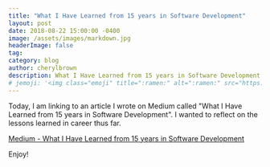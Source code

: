 ```yaml
---
title: "What I Have Learned from 15 years in Software Development"
layout: post
date: 2018-08-22 15:00:00 -0400
image: /assets/images/markdown.jpg
headerImage: false
tag:
category: blog
author: cherylbrown
description: What I Have Learned from 15 years in Software Development
# jemoji: '<img class="emoji" title=":ramen:" alt=":ramen:" src="https://assets.github.com/images/icons/emoji/unicode/1f35c.png" height="20" width="20" align="absmiddle">'
---
```


Today, I am linking to an article I wrote on Medium called "What I Have Learned from 15 years in Software Development". I wanted to reflect on the lessons learned in career thus far.

[Medium - What I Have Learned from 15 years in Software Development](https://medium.com/@cfbrown96/what-i-have-learned-from-15-years-in-software-development-2620c2f07070)

Enjoy!
